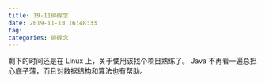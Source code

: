 ```yaml
---
title: 19-11碎碎念
date: 2019-11-10 16:48:33
tag: 
categories: 碎碎念
---
```

剩下的时间还是在 Linux 上，关于使用该找个项目熟练了。
Java 不再看一遍总担心底子薄，而且对数据结构和算法也有帮助。